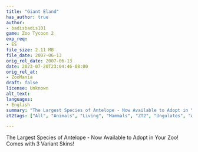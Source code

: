 ```yaml
---
title: "Giant Eland"
has_author: true
author: 
- badisbadis101
game: Zoo Tycoon 2
exp_req: 
- ES
file_size: 2.11 MB
file_date: 2007-06-13
orig_rel_date: 2007-06-13
date: 2023-07-20T23:04:46-08:00
orig_rel_at: 
- ZooMania
draft: false
license: Unknown
alt_text: 
languages:
- English
summary: "The Largest Species of Antelope - Now Available to Adopt in Your Zoo! Comes with 3 Variant Skins! "
zt2tags: ["All", "Animals", "Living", "Mammals", "ZT2", "Ungulates", "African" ]

---
```


The Largest Species of Antelope - Now Available to Adopt in Your Zoo! Comes with 3 Variant Skins! 